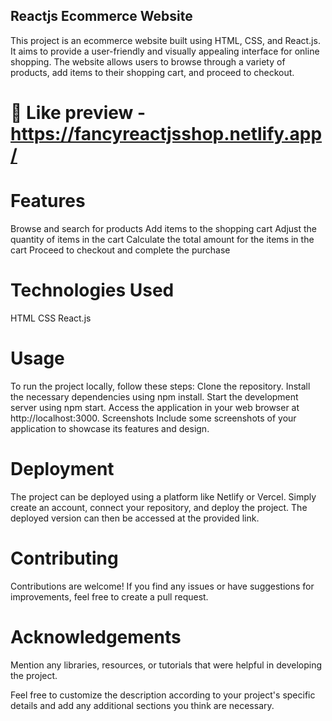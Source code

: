 ## Reactjs Ecommerce Website

This project is an ecommerce website built using HTML, CSS, and React.js. It aims to provide a user-friendly and visually appealing interface for online shopping. The website allows users to browse through a variety of products, add items to their shopping cart, and proceed to checkout.

# 🚀 Like preview - https://fancyreactjsshop.netlify.app/

# Features

Browse and search for products
Add items to the shopping cart
Adjust the quantity of items in the cart
Calculate the total amount for the items in the cart
Proceed to checkout and complete the purchase

# Technologies Used

HTML
CSS
React.js

# Usage

To run the project locally, follow these steps:
Clone the repository.
Install the necessary dependencies using npm install.
Start the development server using npm start.
Access the application in your web browser at http://localhost:3000.
Screenshots
Include some screenshots of your application to showcase its features and design.

# Deployment

The project can be deployed using a platform like Netlify or Vercel. Simply create an account, connect your repository, and deploy the project. The deployed version can then be accessed at the provided link.

# Contributing

Contributions are welcome! If you find any issues or have suggestions for improvements, feel free to create a pull request.

# Acknowledgements

Mention any libraries, resources, or tutorials that were helpful in developing the project.

Feel free to customize the description according to your project's specific details and add any additional sections you think are necessary.

